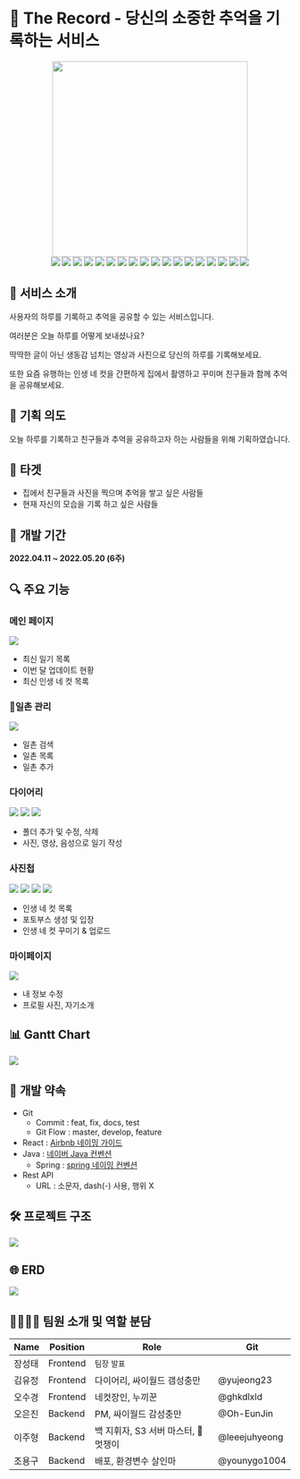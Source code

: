 # 🎥 The Record - 당신의 소중한 추억을 기록하는 서비스

<div align="center">
<div>
<img src="./assets/TheRecord.png" width="350px">
</div>
<img src="https://img.shields.io/static/v1?label=Java&message=open-jdk-8&color=ffffff&logo=java"/>
<img src="https://img.shields.io/static/v1?label=Spring%20Boot&message=2.5.12&color=ffffff&logo=springBoot&logoColor=white"/>
<img src="https://img.shields.io/badge/Swagger-3.0.0-green?logo=Swagger&logoColor=white"/>
<img src="https://img.shields.io/badge/JPA-59666C?style=flat&logo=Hibernate&logoColor=white"/>
<img src="https://img.shields.io/badge/Spring%20Security-6DB33F?style=flat&logo=Spring%20Security&logoColor=white"/>
<img src="https://img.shields.io/badge/MySQL-8.0.28-4479A1?style=flat&logo=MySQL&logoColor=white"/>
<img src="https://img.shields.io/static/v1?label=aws&message=EC2&color=ffffff&logo=amazonaws">
<img src="https://img.shields.io/static/v1?label=aws&message=S3&color=ffffff&logo=amazons3&logoColor=white">
<img src="https://img.shields.io/badge/Ubuntu-20.04.3%20LTS-E95420?style=flat&logo=Ubuntu&logoColor=white"/>
<img src="https://img.shields.io/badge/React-17.0.2-4FC08D?style=flat&logo=React&logoColor=white"/>
<img src="https://img.shields.io/badge/HTML5-E34F26?style=flat&logo=HTML5&logoColor=white"/>
<img src="https://img.shields.io/badge/CSS3-1572B6?style=flat&logo=CSS3&logoColor=white"/>
<img src="https://img.shields.io/badge/JavaScript-ES6-F7DF1E?style=flat&logo=JavaScript&logoColor=white">
<img src="https://img.shields.io/badge/NGINX-009639?style=flat&logo=NGINX&logoColor=white"/>
<img src="https://img.shields.io/badge/MatterMost-295092?style=flat&logo=MatterMost&logoColor=white"/>
<img src="https://img.shields.io/badge/GitLab-FCA121?style=flat&logo=GitLab&logoColor=white"/>
<img src="https://img.shields.io/badge/Jira-0052CC?style=flat&logo=Jira%20Software&logoColor=white"/>
<img src="https://img.shields.io/badge/Notion-000000?style=flat&logo=Notion&logoColor=white"/> 
</div>


## 📜 서비스 소개

사용자의 하루를 기록하고 추억을 공유할 수 있는 서비스입니다.

여러분은 오늘 하루를 어떻게 보내셨나요? 

딱딱한 글이 아닌 생동감 넘치는 영상과 사진으로 당신의 하루를 기록해보세요.

또한 요즘 유행하는 인생 네 컷을 간편하게 집에서 촬영하고 꾸미며 친구들과 함께 추억을 공유해보세요.

## 📝 기획 의도

오늘 하루를 기록하고 친구들과 추억을 공유하고자 하는 사람들을 위해 기획하였습니다.

## 🎯 타겟

- 집에서 친구들과 사진을 찍으며 추억을 쌓고 싶은 사람들
- 현재 자신의 모습을 기록 하고 싶은 사람들

## 📅 개발 기간

**2022.04.11 ~ 2022.05.20 (6주)**

## 🔍 주요 기능

### 메인 페이지

<img src="./assets/MainPage.png"/> 

- 최신 일기 목록
- 이번 달 업데이트 현황
- 최신 인생 네 컷 목록

### 🌟일촌 관리
<img src="./assets/illChon.gif"/>
<br/>

- 일촌 검색 <br/>
- 일촌 목록 <br/>
- 일촌 추가 <br/>

### 다이어리

<img src="./assets/PhotoDiary.gif"/>
<img src="./assets/SpeechDiary.gif"/>
<img src="./assets/VideoDiary.gif"/>

- 폴더 추가 및 수정, 삭제
- 사진, 영상, 음성으로 일기 작성

### 사진첩

<img src="./assets/fphoto_pub_01.gif"/>
<img src="./assets/fphoto_pub_02.gif"/>
<img src="./assets/fphoto_pub_03.gif"/>
<img src="./assets/fphoto_user.gif"/>

- 인생 네 컷 목록
- 포토부스 생성 및 입장
- 인생 네 컷 꾸미기 & 업로드

### 마이페이지
<img src="./assets/ProfileFix.gif"/> 
<br/>

- 내 정보 수정
- 프로필 사진, 자기소개

## 📊 Gantt Chart

<img src="./assets/GanttChart.png">

## 📌 개발 약속

- Git
  - Commit : feat, fix, docs, test
  - Git Flow : master, develop, feature
- React : [Airbnb 네이밍 가이드](https://github.com/apple77y/javascript/tree/master/react#%EB%AA%85%EB%AA%85%EA%B7%9C%EC%B9%99)
- Java : [네이버 Java 컨벤션](https://naver.github.io/hackday-conventions-java/)
  - Spring : [spring 네이밍 컨벤션](https://cocobi.tistory.com/27)
- Rest API
  - URL : 소문자, dash(-) 사용, 행위 X

## 🛠️ 프로젝트 구조

<img src="./assets/pjtStruct.png">

## 🌐 ERD

<img src="./assets/erd.png">

## 👨‍👨‍👧‍👦 팀원 소개 및 역할 분담

| Name   | Position         | Role                               | Git           |
| ------ | ---------------- | ---------------------------------- | ------------- |
| 장성태 | Frontend         | `팀장` `발표`                      |               |
| 김유정 | Frontend         | 다이어리, 싸이월드 갬성충만        | @yujeong23    |
| 오수경 | Frontend         | 네컷장인, 누끼꾼                   | @ghkdlxld     |
| 오은진 | Backend          | PM, 싸이월드 감성충만              | @Oh-EunJin    |
| 이주형 | Backend          | 백 지휘자, S3 서버 마스터, 🌟멋쟁이 | @leeejuhyeong |
| 조용구 | Backend          | 배포, 환경변수 살인마              | @younygo1004  |
